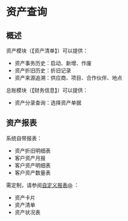 资产查询
===

概述
---

资产模块（【资产清单】）可以提供：
- 资产事务历史：启动、新增、作废
- 资产折旧历史：折旧记录
- 资产来源追溯：供应商、项目、合作伙伴、地点

总账模块（【财务信息】）可以提供：
- 资产分录查询：选择资产单据

资产报表
---

系统自带报表：

- 资产折旧明细表
- 客户资产月报
- 客户资产明细表
- 客户资产数量表

需定制，请参阅[自定义报表@](http://idempiere_guide_fi.mydoc.io?v=${version}&t=79329) ：

- 资产卡片
- 资产清单
- 资产状况表

